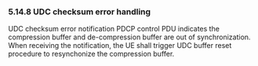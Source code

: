 ### 5.14.8 UDC checksum error handling

UDC checksum error notification PDCP control PDU indicates the
compression buffer and de-compression buffer are out of synchronization.
When receiving the notification, the UE shall trigger UDC buffer reset
procedure to resynchonize the compression buffer.